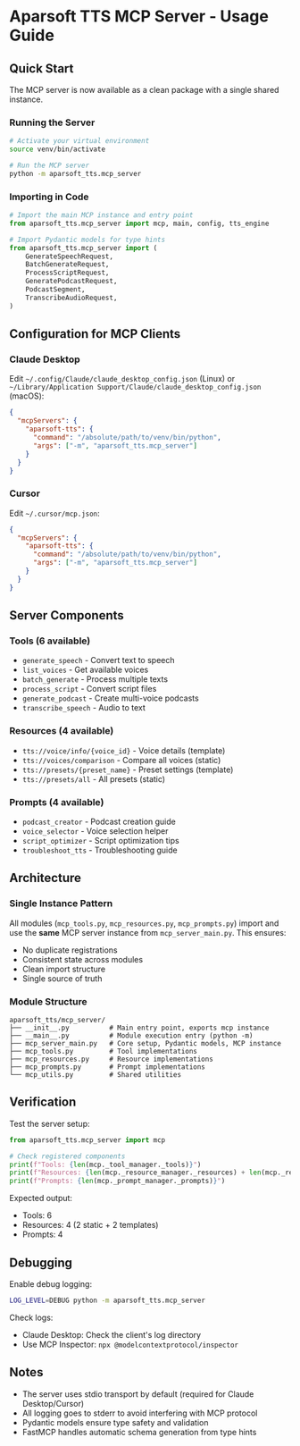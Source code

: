 # Aparsoft TTS MCP Server - Usage Guide

## Quick Start

The MCP server is now available as a clean package with a single shared instance.

### Running the Server

```bash
# Activate your virtual environment
source venv/bin/activate

# Run the MCP server
python -m aparsoft_tts.mcp_server
```

### Importing in Code

```python
# Import the main MCP instance and entry point
from aparsoft_tts.mcp_server import mcp, main, config, tts_engine

# Import Pydantic models for type hints
from aparsoft_tts.mcp_server import (
    GenerateSpeechRequest,
    BatchGenerateRequest,
    ProcessScriptRequest,
    GeneratePodcastRequest,
    PodcastSegment,
    TranscribeAudioRequest,
)
```

## Configuration for MCP Clients

### Claude Desktop

Edit `~/.config/Claude/claude_desktop_config.json` (Linux) or  
`~/Library/Application Support/Claude/claude_desktop_config.json` (macOS):

```json
{
  "mcpServers": {
    "aparsoft-tts": {
      "command": "/absolute/path/to/venv/bin/python",
      "args": ["-m", "aparsoft_tts.mcp_server"]
    }
  }
}
```

### Cursor

Edit `~/.cursor/mcp.json`:

```json
{
  "mcpServers": {
    "aparsoft-tts": {
      "command": "/absolute/path/to/venv/bin/python",
      "args": ["-m", "aparsoft_tts.mcp_server"]
    }
  }
}
```

## Server Components

### Tools (6 available)
- `generate_speech` - Convert text to speech
- `list_voices` - Get available voices
- `batch_generate` - Process multiple texts
- `process_script` - Convert script files
- `generate_podcast` - Create multi-voice podcasts
- `transcribe_speech` - Audio to text

### Resources (4 available)
- `tts://voice/info/{voice_id}` - Voice details (template)
- `tts://voices/comparison` - Compare all voices (static)
- `tts://presets/{preset_name}` - Preset settings (template)
- `tts://presets/all` - All presets (static)

### Prompts (4 available)
- `podcast_creator` - Podcast creation guide
- `voice_selector` - Voice selection helper
- `script_optimizer` - Script optimization tips
- `troubleshoot_tts` - Troubleshooting guide

## Architecture

### Single Instance Pattern

All modules (`mcp_tools.py`, `mcp_resources.py`, `mcp_prompts.py`) import and use the **same** MCP server instance from `mcp_server_main.py`. This ensures:

- No duplicate registrations
- Consistent state across modules
- Clean import structure
- Single source of truth

### Module Structure

```
aparsoft_tts/mcp_server/
├── __init__.py          # Main entry point, exports mcp instance
├── __main__.py          # Module execution entry (python -m)
├── mcp_server_main.py   # Core setup, Pydantic models, MCP instance
├── mcp_tools.py         # Tool implementations
├── mcp_resources.py     # Resource implementations
├── mcp_prompts.py       # Prompt implementations
└── mcp_utils.py         # Shared utilities
```

## Verification

Test the server setup:

```python
from aparsoft_tts.mcp_server import mcp

# Check registered components
print(f"Tools: {len(mcp._tool_manager._tools)}")
print(f"Resources: {len(mcp._resource_manager._resources) + len(mcp._resource_manager._templates)}")
print(f"Prompts: {len(mcp._prompt_manager._prompts)}")
```

Expected output:
- Tools: 6
- Resources: 4 (2 static + 2 templates)
- Prompts: 4

## Debugging

Enable debug logging:

```bash
LOG_LEVEL=DEBUG python -m aparsoft_tts.mcp_server
```

Check logs:
- Claude Desktop: Check the client's log directory
- Use MCP Inspector: `npx @modelcontextprotocol/inspector`

## Notes

- The server uses stdio transport by default (required for Claude Desktop/Cursor)
- All logging goes to stderr to avoid interfering with MCP protocol
- Pydantic models ensure type safety and validation
- FastMCP handles automatic schema generation from type hints
